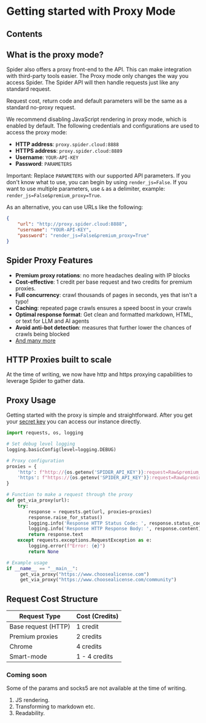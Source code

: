 # Getting started with Proxy Mode

## Contents

## What is the proxy mode?

Spider also offers a proxy front-end to the API. This can make integration with third-party tools easier. The Proxy mode only changes the way you access Spider. The Spider API will then handle requests just like any standard request.

Request cost, return code and default parameters will be the same as a standard no-proxy request.

We recommend disabling JavaScript rendering in proxy mode, which is enabled by default. The following credentials and configurations are used to access the proxy mode:

- **HTTP address**: `proxy.spider.cloud:8888`
- **HTTPS address**: `proxy.spider.cloud:8889`
- **Username**: `YOUR-API-KEY`
- **Password**: `PARAMETERS`

Important: Replace `PARAMETERS` with our supported API parameters. If you don't know what to use, you can begin by using `render_js=False`. If you want to use multiple parameters, use `&` as a delimiter, example: `render_js=False&premium_proxy=True`.

As an alternative, you can use URLs like the following:

```json
{
	"url": "http://proxy.spider.cloud:8888",
	"username": "YOUR-API-KEY",
	"password": "render_js=False&premium_proxy=True"
}
```

## Spider Proxy Features

- **Premium proxy rotations**: no more headaches dealing with IP blocks
- **Cost-effective**: 1 credit per base request and two credits for premium proxies.
- **Full concurrency**: crawl thousands of pages in seconds, yes that isn't a typo!
- **Caching**: repeated page crawls ensures a speed boost in your crawls
- **Optimal response format**: Get clean and formatted markdown, HTML, or text for LLM and AI agents
- **Avoid anti-bot detection**: measures that further lower the chances of crawls being blocked
- [And many more](/docs/api)

## HTTP Proxies built to scale

At the time of writing, we now have http and https proxying capabilities to leverage Spider to gather data.

## Proxy Usage

Getting started with the proxy is simple and straightforward. After you get your [secret key](/api-keys)
you can access our instance directly.

```py
import requests, os, logging

# Set debug level logging
logging.basicConfig(level=logging.DEBUG)

# Proxy configuration
proxies = {
    'http': f"http://{os.getenv('SPIDER_API_KEY')}:request=Raw&premium_proxy=False@proxy.spider.cloud:8888",
    'https': f"https://{os.getenv('SPIDER_API_KEY')}:request=Raw&premium_proxy=False@proxy.spider.cloud:8889"
}

# Function to make a request through the proxy
def get_via_proxy(url):
    try:
        response = requests.get(url, proxies=proxies)
        response.raise_for_status()
        logging.info('Response HTTP Status Code: ', response.status_code)
        logging.info('Response HTTP Response Body: ', response.content)
        return response.text
    except requests.exceptions.RequestException as e:
        logging.error(f"Error: {e}")
        return None

# Example usage
if __name__ == "__main__":
     get_via_proxy("https://www.choosealicense.com")
     get_via_proxy("https://www.choosealicense.com/community")
```

## Request Cost Structure

| Request Type        | Cost (Credits) |
| ------------------- | -------------- |
| Base request (HTTP) | 1 credit       |
| Premium proxies     | 2 credits      |
| Chrome              | 4 credits      |
| Smart-mode          | 1 - 4 credits  |


### Coming soon

Some of the params and socks5 are not available at the time of writing.

1. JS rendering.
1. Transforming to markdown etc.
1. Readability.
